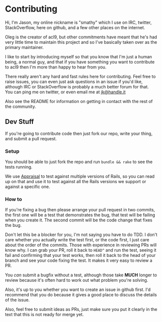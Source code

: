 # Contributing

Hi, I'm Jason, my online nickname is "smathy" which I use on IRC, twitter,
StackOverflow, here on github, and a few other places on the internet.

Oleg is the creator of acl9, but other commitments have meant that he's had
very little time to maintain this project and so I've basically taken over as
the primary maintainer.

I like to start by introducing myself so that you know that I'm just a human
being, a normal guy, and that if you have something you want to contribute to
acl9 then I'm more than happy to hear from you.

There really aren't any hard and fast rules here for contributing. Feel free to
raise issues, you can even just ask questions in an issue if you'd like,
although IRC or StackOverflow is probably a much better forum for that. You can
ping me on twitter, or even email me at jk@handle.it

Also see the README for information on getting in contact with the rest of the
community.

## Dev Stuff

If you're going to contribute code then just fork our repo, write your thing,
and submit a pull request.

### Setup

You should be able to just fork the repo and run `bundle && rake` to see the
tests running.

We use [Appraisal](//github.com/thoughtbot/appraisal) to test against multiple versions of
Rails, so you can read up on that and use it to test against all the Rails
versions we support or against a specific one.

### How to

If you're fixing a bug then please arrange your pull request in two commits, the
first one will be a test that demonstrates the bug, that test will be failing
when you create it. The second commit will be the code change that fixes the
bug.

Don't let this be a blocker for you, I'm not saying you have to do TDD. I don't
care whether you actually write the test first, or the code first, I just care
about the order of the commits. Those with experience in reviewing PRs will know
why. I can grab your PR, roll it back to `HEAD^` and run the test, seeing it
fail and confirming that your test works, then roll it back to the head of your
branch and see your code fixing the test. It makes it very easy to review a PR.

You _can_ submit a bugfix without a test, although those take **MUCH** longer to
review because it's often hard to work out what problem you're solving.

Also, it's up to you whether you want to create an issue in github first. I'd
recommend that you do because it gives a good place to discuss the details of
the issue.

Also, feel free to submit ideas as PRs, just make sure you put it clearly in the
text that this is not ready for merge yet.
